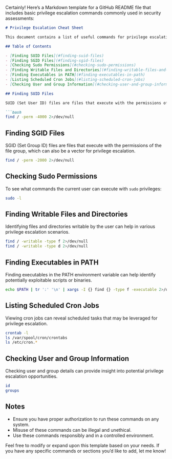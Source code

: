 Certainly! Here’s a Markdown template for a GitHub README file that includes basic privilege escalation commands commonly used in security assessments:

```markdown
# Privilege Escalation Cheat Sheet

This document contains a list of useful commands for privilege escalation in Unix-like operating systems. These commands can help identify potential vectors for escalating privileges on a system.

## Table of Contents

- [Finding SUID Files](#finding-suid-files)
- [Finding SGID Files](#finding-sgid-files)
- [Checking Sudo Permissions](#checking-sudo-permissions)
- [Finding Writable Files and Directories](#finding-writable-files-and-directories)
- [Finding Executables in PATH](#finding-executables-in-path)
- [Listing Scheduled Cron Jobs](#listing-scheduled-cron-jobs)
- [Checking User and Group Information](#checking-user-and-group-information)

## Finding SUID Files

SUID (Set User ID) files are files that execute with the permissions of the file owner, which could potentially be used to escalate privileges.

```bash
find / -perm -4000 2>/dev/null
```

## Finding SGID Files

SGID (Set Group ID) files are files that execute with the permissions of the file group, which can also be a vector for privilege escalation.

```bash
find / -perm -2000 2>/dev/null
```

## Checking Sudo Permissions

To see what commands the current user can execute with `sudo` privileges:

```bash
sudo -l
```

## Finding Writable Files and Directories

Identifying files and directories writable by the user can help in various privilege escalation scenarios.

```bash
find / -writable -type f 2>/dev/null
find / -writable -type d 2>/dev/null
```

## Finding Executables in PATH

Finding executables in the PATH environment variable can help identify potentially exploitable scripts or binaries.

```bash
echo $PATH | tr ':' '\n' | xargs -I {} find {} -type f -executable 2>/dev/null
```

## Listing Scheduled Cron Jobs

Viewing cron jobs can reveal scheduled tasks that may be leveraged for privilege escalation.

```bash
crontab -l
ls /var/spool/cron/crontabs
ls /etc/cron.*
```

## Checking User and Group Information

Checking user and group details can provide insight into potential privilege escalation opportunities.

```bash
id
groups
```

## Notes

- Ensure you have proper authorization to run these commands on any system.
- Misuse of these commands can be illegal and unethical.
- Use these commands responsibly and in a controlled environment.

Feel free to modify or expand upon this template based on your needs. If you have any specific commands or sections you’d like to add, let me know!
